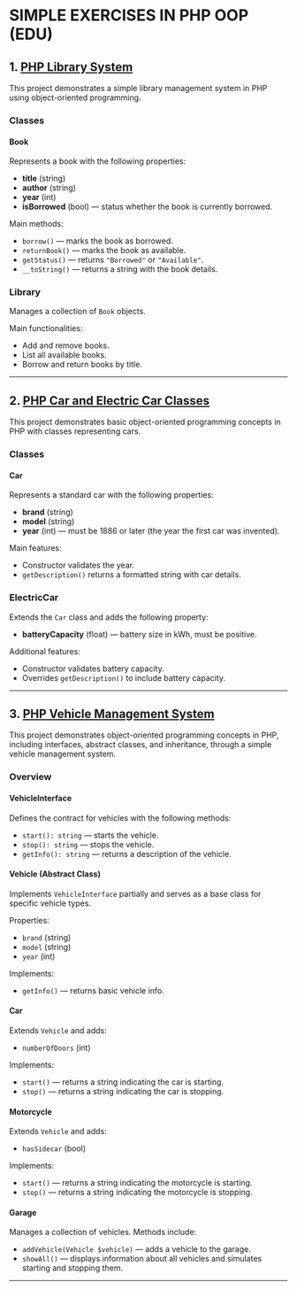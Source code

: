 # SIMPLE EXERCISES IN PHP OOP (EDU)

## 1. [PHP Library System](https://github.com/chorobcia09/simple-exercises-in-php-oop/blob/main/1/index.php)

This project demonstrates a simple library management system in PHP using object-oriented programming.

### Classes

#### Book

Represents a book with the following properties:
- **title** (string)
- **author** (string)
- **year** (int)
- **isBorrowed** (bool) — status whether the book is currently borrowed.

Main methods:
- `borrow()` — marks the book as borrowed.
- `returnBook()` — marks the book as available.
- `getStatus()` — returns `"Borrowed"` or `"Available"`.
- `__toString()` — returns a string with the book details.

### Library

Manages a collection of `Book` objects.

Main functionalities:
- Add and remove books.
- List all available books.
- Borrow and return books by title.

---

## 2. [PHP Car and Electric Car Classes](https://github.com/chorobcia09/simple-exercises-in-php-oop/blob/main/2/index.php)

This project demonstrates basic object-oriented programming concepts in PHP with classes representing cars.

### Classes

#### Car

Represents a standard car with the following properties:
- **brand** (string)
- **model** (string)
- **year** (int) — must be 1886 or later (the year the first car was invented).

Main features:
- Constructor validates the year.
- `getDescription()` returns a formatted string with car details.

### ElectricCar

Extends the `Car` class and adds the following property:
- **batteryCapacity** (float) — battery size in kWh, must be positive.

Additional features:
- Constructor validates battery capacity.
- Overrides `getDescription()` to include battery capacity.

---

## 3. [PHP Vehicle Management System](https://github.com/chorobcia09/simple-exercises-in-php-oop/blob/main/3/index.php)

This project demonstrates object-oriented programming concepts in PHP, including interfaces, abstract classes, and inheritance, through a simple vehicle management system.

### Overview

#### VehicleInterface

Defines the contract for vehicles with the following methods:
- `start(): string` — starts the vehicle.
- `stop(): string` — stops the vehicle.
- `getInfo(): string` — returns a description of the vehicle.

#### Vehicle (Abstract Class)

Implements `VehicleInterface` partially and serves as a base class for specific vehicle types.

Properties:
- `brand` (string)
- `model` (string)
- `year` (int)

Implements:
- `getInfo()` — returns basic vehicle info.

#### Car

Extends `Vehicle` and adds:
- `numberOfDoors` (int)

Implements:
- `start()` — returns a string indicating the car is starting.
- `stop()` — returns a string indicating the car is stopping.

#### Motorcycle

Extends `Vehicle` and adds:
- `hasSidecar` (bool)

Implements:
- `start()` — returns a string indicating the motorcycle is starting.
- `stop()` — returns a string indicating the motorcycle is stopping.

#### Garage

Manages a collection of vehicles. Methods include:
- `addVehicle(Vehicle $vehicle)` — adds a vehicle to the garage.
- `showAll()` — displays information about all vehicles and simulates starting and stopping them.

---
